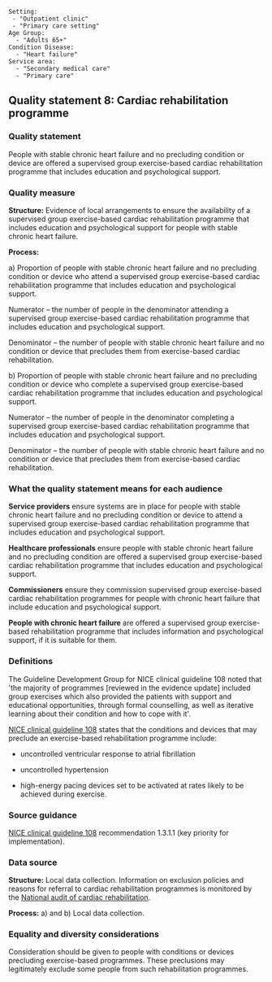 ```
Setting:
 - "Outpatient clinic"
 - "Primary care setting"
Age Group:
  - "Adults 65+"
Condition Disease:
  - "Heart failure"
Service area:
  - "Secondary medical care"
  - "Primary care"
```
Quality statement 8: Cardiac rehabilitation programme
-----------------------------------------------------

### Quality statement

People with stable chronic heart failure and no precluding condition or
device are offered a supervised group exercise-based cardiac
rehabilitation programme that includes education and psychological
support.

### Quality measure

**Structure:** Evidence of local arrangements to ensure the availability
of a supervised group exercise-based cardiac rehabilitation programme
that includes education and psychological support for people with stable
chronic heart failure.

**Process:**

​a) Proportion of people with stable chronic heart failure and no
precluding condition or device who attend a supervised group
exercise-based cardiac rehabilitation programme that includes education
and psychological support.

Numerator – the number of people in the denominator attending a
supervised group exercise-based cardiac rehabilitation programme that
includes education and psychological support.

Denominator – the number of people with stable chronic heart failure and
no condition or device that precludes them from exercise-based cardiac
rehabilitation.

​b) Proportion of people with stable chronic heart failure and no
precluding condition or device who complete a supervised group
exercise-based cardiac rehabilitation programme that includes education
and psychological support.

Numerator – the number of people in the denominator completing a
supervised group exercise-based cardiac rehabilitation programme that
includes education and psychological support.

Denominator – the number of people with stable chronic heart failure and
no condition or device that precludes them from exercise-based cardiac
rehabilitation.

### What the quality statement means for each audience

**Service providers** ensure systems are in place for people with stable
chronic heart failure and no precluding condition or device to attend a
supervised group exercise-based cardiac rehabilitation programme that
includes education and psychological support.

**Healthcare professionals** ensure people with stable chronic heart
failure and no precluding condition are offered a supervised group
exercise-based cardiac rehabilitation programme that includes education
and psychological support.

**Commissioners** ensure they commission supervised group exercise-based
cardiac rehabilitation programmes for people with chronic heart failure
that include education and psychological support.

**People with chronic heart failure** are offered a supervised group
exercise-based rehabilitation programme that includes information and
psychological support, if it is suitable for them.

### Definitions

The Guideline Development Group for NICE clinical guideline 108 noted
that 'the majority of programmes [reviewed in the evidence update]
included group exercises which also provided the patients with support
and educational opportunities, through formal counselling, as well as
iterative learning about their condition and how to cope with it'.

[NICE clinical guideline 108](/guidance/cg108) states that the
conditions and devices that may preclude an exercise-based
rehabilitation programme include:

-   uncontrolled ventricular response to atrial fibrillation

-   uncontrolled hypertension

-   high-energy pacing devices set to be activated at rates likely to be
    achieved during exercise.

### Source guidance

[NICE clinical guideline 108](/guidance/cg108) recommendation 1.3.1.1
(key priority for implementation).

### Data source

**Structure:** Local data collection. Information on exclusion policies
and reasons for referral to cardiac rehabilitation programmes is
monitored by the [National audit of cardiac
rehabilitation](http://www.cardiacrehabilitation.org.uk/nacr/index.htm).

**Process:** a) and b) Local data collection.

### Equality and diversity considerations

Consideration should be given to people with conditions or devices
precluding exercise-based programmes. These preclusions may legitimately
exclude some people from such rehabilitation programmes.
